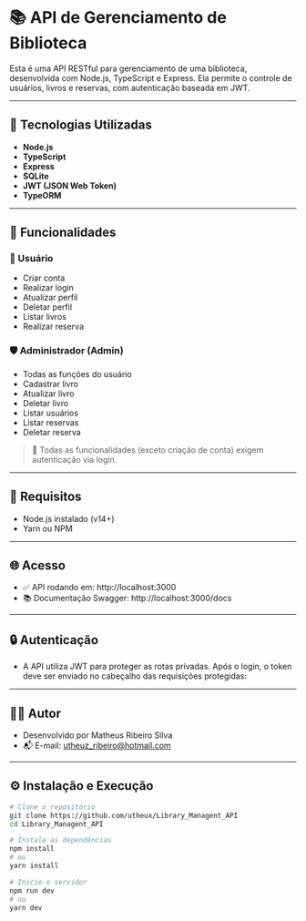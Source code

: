 # 📚 API de Gerenciamento de Biblioteca

Esta é uma API RESTful para gerenciamento de uma biblioteca, desenvolvida com Node.js, TypeScript e Express. Ela permite o controle de usuários, livros e reservas, com autenticação baseada em JWT.

---

## 🔧 Tecnologias Utilizadas

- **Node.js**
- **TypeScript**
- **Express**
- **SQLite**
- **JWT (JSON Web Token)**
- **TypeORM**

---

## 🚀 Funcionalidades

### 👤 Usuário
- Criar conta
- Realizar login
- Atualizar perfil
- Deletar perfil
- Listar livros
- Realizar reserva

### 🛡️ Administrador (Admin)
- Todas as funções do usuário
- Cadastrar livro
- Atualizar livro
- Deletar livro
- Listar usuários
- Listar reservas
- Deletar reserva

> 🔐 Todas as funcionalidades (exceto criação de conta) exigem autenticação via login.

---

## 📌 Requisitos

- Node.js instalado (v14+)
- Yarn ou NPM

---
## 🌐 Acesso

- ✅ API rodando em: http://localhost:3000
- 📚 Documentação Swagger: http://localhost:3000/docs

---
## 🔒 Autenticação
- A API utiliza JWT para proteger as rotas privadas. Após o login, o token deve ser enviado no cabeçalho das requisições protegidas:
---

## 👨‍💻 Autor
- Desenvolvido por Matheus Ribeiro Silva
- 📬 E-mail: utheuz_ribeiro@hotmail.com

---
## ⚙️ Instalação e Execução

```bash
# Clone o repositório
git clone https://github.com/utheux/Library_Managent_API
cd Library_Managent_API

# Instale as dependências
npm install
# ou
yarn install

# Inicie o servidor
npm run dev
# ou
yarn dev
